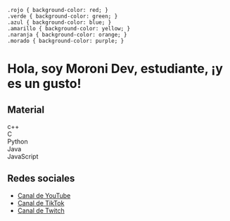 <!DOCTYPE html>
<html>
<head>
  <meta charset="UTF-8">
 
    .rojo { background-color: red; }
    .verde { background-color: green; }
    .azul { background-color: blue; }
    .amarillo { background-color: yellow; }
    .naranja { background-color: orange; }
    .morado { background-color: purple; }
  </style>
</head>
<body>
  <h1>Hola, soy Moroni Dev, estudiante, ¡y es un gusto!</h1>
  
  <h2>Material</h2>
  
  <div class="rectangulo rojo">c++</div>
  <div class="rectangulo verde">C</div>
  <div class="rectangulo azul">Python</div>
  <div class="rectangulo amarillo">Java</div>
  <div class="rectangulo naranja">JavaScript</div>

  <h2>Redes sociales</h2>

  <ul>
    <li><a href="http://www.tiktok.com/@moroni.dev">Canal de YouTube</a></li>
    <li><a href="http://www.tiktok.com/@moroni.dev">Canal de TikTok</a></li>
    <li><a href="https://m.twitch.tv/gazelem01">Canal de Twitch</a></li>
  </ul>
</body>
</html>
